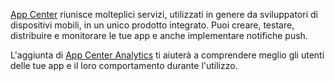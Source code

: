 ﻿[App Center](https://appcenter.ms/) riunisce molteplici servizi, utilizzati in genere da sviluppatori di dispositivi mobili, in un unico prodotto integrato. Puoi creare, testare, distribuire e monitorare le tue app e anche implementare notifiche push.

L'aggiunta di [App Center Analytics](https://docs.microsoft.com/appcenter/analytics/) ti aiuterà a comprendere meglio gli utenti delle tue app e il loro comportamento durante l'utilizzo.
